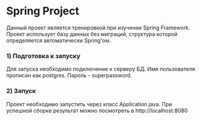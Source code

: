 # Spring Project

Данный проект является тренировкой при изучении Spring Framework.
Проект использует базу данных без миграций, структура которой определяется
автоматически Spring'ом. 

### 1) Подготовка к запуску
Для запуска необходимо подключение к серверу БД.
Имя пользователя прописан как postgres. Пароль - superpassword.

### 2) Запуск
Проект необходимо запустить через класс Application.java.
При успешной сборке результат можно посмотреть в http://localhost:8080

